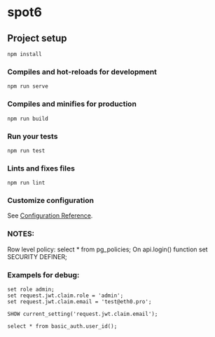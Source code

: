 # spot6

## Project setup
```
npm install
```

### Compiles and hot-reloads for development
```
npm run serve
```

### Compiles and minifies for production
```
npm run build
```

### Run your tests
```
npm run test
```

### Lints and fixes files
```
npm run lint
```

### Customize configuration
See [Configuration Reference](https://cli.vuejs.org/config/).


### NOTES:
Row level policy: select * from pg_policies;
On api.login() function set SECURITY DEFINER;

### Exampels for debug:
```
set role admin;
set request.jwt.claim.role = 'admin';
set request.jwt.claim.email = 'test@eth0.pro';
```
```
SHOW current_setting('request.jwt.claim.email');
```
```
select * from basic_auth.user_id();
```
